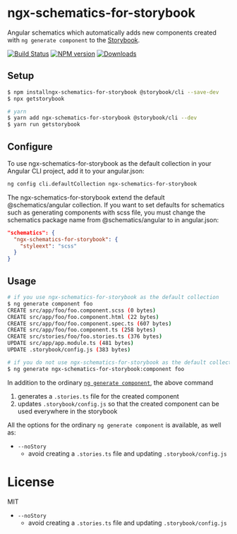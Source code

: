 # ngx-schematics-for-storybook

Angular schematics which automatically adds new components created with `ng generate component` to the [Storybook](https://storybook.js.org/).

[![Build Status][travis-image]][travis-url]
[![NPM version][npm-image]][npm-url]
[![Downloads](https://img.shields.io/npm/dm/ngx-schematics-for-storybook.svg)](https://www.npmjs.com/package/ngx-schematics-for-storybook)

## Setup

```sh
$ npm installngx-schematics-for-storybook @storybook/cli --save-dev 
$ npx getstorybook

# yarn
$ yarn add ngx-schematics-for-storybook @storybook/cli --dev
$ yarn run getstorybook
```

## Configure

To use ngx-schematics-for-storybook as the default collection in your Angular CLI project, add it to your angular.json:

```sh
ng config cli.defaultCollection ngx-schematics-for-storybook
```

The ngx-schematics-for-storybook extend the default @schematics/angular collection. If you want to set defaults for schematics such as generating components with scss file, you must change the schematics package name from @schematics/angular to in angular.json:

```json
"schematics": {
  "ngx-schematics-for-storybook": {
    "styleext": "scss"
  }
}
```

## Usage

```sh
# if you use ngx-schematics-for-storybook as the default collection
$ ng generate component foo
CREATE src/app/foo/foo.component.scss (0 bytes)
CREATE src/app/foo/foo.component.html (22 bytes)
CREATE src/app/foo/foo.component.spec.ts (607 bytes)
CREATE src/app/foo/foo.component.ts (258 bytes)
CREATE src/stories/foo/foo.stories.ts (376 bytes)
UPDATE src/app/app.module.ts (481 bytes)
UPDATE .storybook/config.js (383 bytes)

# if you do not use ngx-schematics-for-storybook as the default collection
$ ng generate ngx-schematics-for-storybook:component foo 
```

In addition to the ordinary [`ng generate component`](https://github.com/angular/angular-cli/wiki/generate-component), the above command

1. generates a `.stories.ts` file for the created component
1. updates `.storybook/config.js` so that the created component can be used everywhere in the storybook

All the options for the ordinary `ng generate component` is available, as well as:

- `--noStory`
  - avoid creating a `.stories.ts` file and updating `.storybook/config.js`

# License

MIT

- `--noStory`
  - avoid creating a `.stories.ts` file and updating `.storybook/config.js`

[travis-image]:https://travis-ci.org/kimamula/ngx-schematics-for-storybook.svg?branch=master
[travis-url]:https://travis-ci.org/kimamula/ngx-schematics-for-storybook
[npm-image]:https://img.shields.io/npm/v/ngx-schematics-for-storybook.svg?style=flat
[npm-url]:https://npmjs.org/package/ngx-schematics-for-storybook